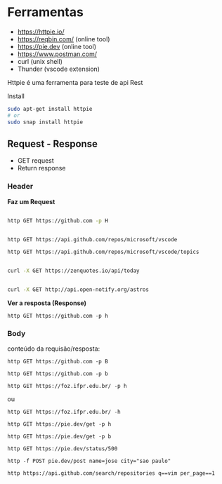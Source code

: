 # Ferramentas

- https://httpie.io/
- https://reqbin.com/ (online tool)
- https://pie.dev (online tool)
- https://www.postman.com/
- curl (unix shell)
- Thunder (vscode extension)


Httpie é uma ferramenta para teste de api Rest

Install

```bash
sudo apt-get install httpie
# or
sudo snap install httpie
```

## Request - Response

- GET request
- Return response

### Header

**Faz um Request**

```bash

http GET https://github.com -p H


http GET https://api.github.com/repos/microsoft/vscode

http GET https://api.github.com/repos/microsoft/vscode/topics


curl -X GET https://zenquotes.io/api/today


curl -X GET http://api.open-notify.org/astros

```

**Ver a resposta (Response)**

```
http GET https://github.com -p h
```



### Body

conteúdo da requisão/resposta:

```
http GET https://github.com -p B
```


```
http GET https://github.com -p b
```

```
http GET https://foz.ifpr.edu.br/ -p h 
```

ou
```
http GET https://foz.ifpr.edu.br/ -h
```


```
http GET https://pie.dev/get -p h
```

```
http GET https://pie.dev/get -p b
```

```
http GET https://pie.dev/status/500
```

```
http -f POST pie.dev/post name=jose city="sao paulo"
```

```
http https://api.github.com/search/repositories q==vim per_page==1
```


